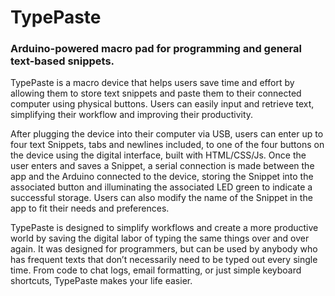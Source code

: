 # TypePaste
### Arduino-powered macro pad for programming and general text-based snippets.

TypePaste is a macro device that helps users save time and effort by allowing them to store text snippets and paste them to their connected computer using physical buttons. Users can easily input and retrieve text, simplifying their workflow and improving their productivity.

After plugging the device into their computer via USB, users can enter up to four text Snippets, tabs and newlines included, to one of the four buttons on the device using the digital interface, built with HTML/CSS/Js. Once the user enters and saves a Snippet, a serial connection is made between the app and the Arduino connected to the device, storing the Snippet into the associated button and illuminating the associated LED green to indicate a successful storage. Users can also modify the name of the Snippet in the app to fit their needs and preferences.

TypePaste is designed to simplify workflows and create a more productive world by saving the digital labor of typing the same things over and over again. It was designed for programmers, but can be used by anybody who has frequent texts that don’t necessarily need to be typed out every single time. From code to chat logs, email formatting, or just simple keyboard shortcuts, TypePaste makes your life easier.
